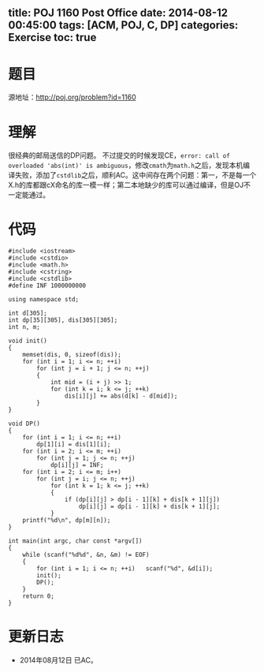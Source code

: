 ﻿title: POJ 1160 Post Office
date: 2014-08-12 00:45:00
tags: [ACM, POJ, C, DP]
categories: Exercise
toc: true
---
# 题目
源地址：http://poj.org/problem?id=1160

# 理解
很经典的邮局送信的DP问题。
不过提交的时候发现CE，`error: call of overloaded 'abs(int)' is ambiguous`，修改`cmath`为`math.h`之后，发现本机编译失败，添加了`cstdlib`之后，顺利AC。这中间存在两个问题：第一，不是每一个X.h的库都跟cX命名的库一模一样；第二本地缺少的库可以通过编译，但是OJ不一定能通过。

<!-- more -->

# 代码
```
#include <iostream>
#include <cstdio>
#include <math.h>
#include <cstring>
#include <cstdlib>
#define INF 1000000000

using namespace std;

int d[305];
int dp[35][305], dis[305][305];
int n, m;

void init()
{
    memset(dis, 0, sizeof(dis));
    for (int i = 1; i <= n; ++i)
        for (int j = i + 1; j <= n; ++j)
        {
            int mid = (i + j) >> 1;
            for (int k = i; k <= j; ++k)
                dis[i][j] += abs(d[k] - d[mid]);
        }
}

void DP()
{
    for (int i = 1; i <= n; ++i)
        dp[1][i] = dis[1][i];
    for (int i = 2; i <= m; ++i)
        for (int j = 1; j <= n; ++j)
            dp[i][j] = INF;
    for (int i = 2; i <= m; i++)
        for (int j = i; j <= n; ++j)
            for (int k = 1; k <= j; ++k)
            {
                if (dp[i][j] > dp[i - 1][k] + dis[k + 1][j])
                    dp[i][j] = dp[i - 1][k] + dis[k + 1][j];
            }
    printf("%d\n", dp[m][n]);
}

int main(int argc, char const *argv[])
{
    while (scanf("%d%d", &n, &m) != EOF)
    {
        for (int i = 1; i <= n; ++i)   scanf("%d", &d[i]);
        init();
        DP();
    }
    return 0;
}
```
	
# 更新日志
- 2014年08月12日 已AC。